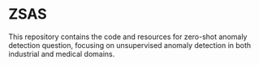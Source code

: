 # ZSAS
This repository contains the code and resources for zero-shot anomaly detection question, focusing on unsupervised anomaly detection in both industrial and medical domains.
